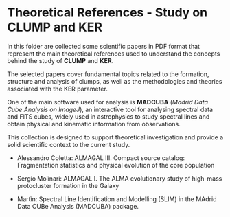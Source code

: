 # Theoretical References - Study on CLUMP and KER

In this folder are collected some scientific papers in PDF format that represent the main theoretical references used to understand the concepts behind the study of **CLUMP** and **KER**.

The selected papers cover fundamental topics related to the formation, structure and analysis of clumps, as well as the methodologies and theories associated with the KER parameter.

One of the main software used for analysis is **MADCUBA** (*Madrid Data Cube Analysis on ImageJ*), an interactive tool for analysing spectral data and FITS cubes, widely used in astrophysics to study spectral lines and obtain physical and kinematic information from observations.

This collection is designed to support theoretical investigation and provide a solid scientific context to the current study.

- Alessandro Coletta: ALMAGAL III. Compact source catalog: Fragmentation statistics and physical evolution of the core population

- Sergio Molinari: ALMAGAL I. The ALMA evolutionary study of high-mass protocluster formation in the Galaxy

- Martìn: Spectral Line Identification and Modelling (SLIM) in the MAdrid Data CUBe Analysis (MADCUBA) package.
